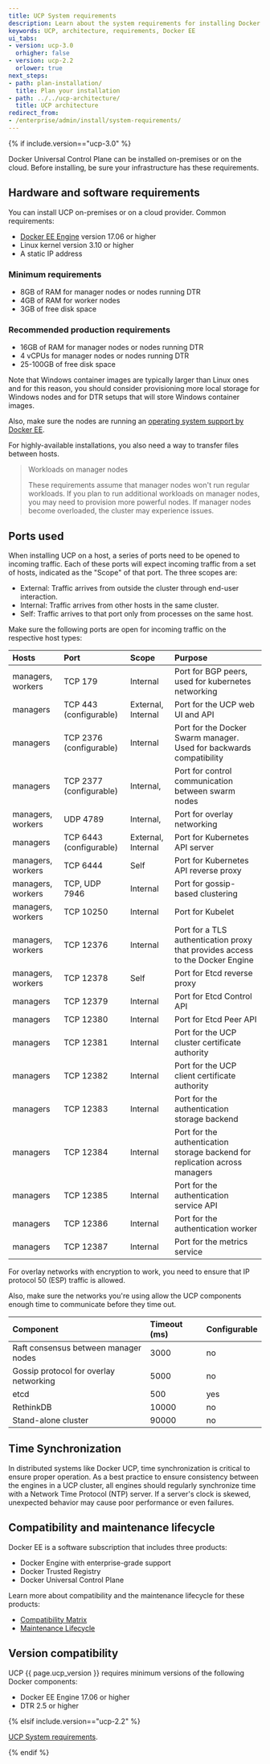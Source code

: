 ```yaml
---
title: UCP System requirements
description: Learn about the system requirements for installing Docker Universal Control Plane.
keywords: UCP, architecture, requirements, Docker EE
ui_tabs:
- version: ucp-3.0
  orhigher: false
- version: ucp-2.2
  orlower: true
next_steps:
- path: plan-installation/
  title: Plan your installation
- path: ../../ucp-architecture/
  title: UCP architecture
redirect_from:
- /enterprise/admin/install/system-requirements/
---
```


{% if include.version=="ucp-3.0" %}

Docker Universal Control Plane can be installed on-premises or on the cloud.
Before installing, be sure your infrastructure has these requirements.

## Hardware and software requirements

You can install UCP on-premises or on a cloud provider. Common requirements:

* [Docker EE Engine](/engine/installation/index.md) version 17.06 or higher
* Linux kernel version 3.10 or higher
* A static IP address

### Minimum requirements

* 8GB of RAM for manager nodes or nodes running DTR
* 4GB of RAM for worker nodes
* 3GB of free disk space

### Recommended production requirements

 * 16GB of RAM for manager nodes or nodes running DTR
 * 4 vCPUs for manager nodes or nodes running DTR
 * 25-100GB of free disk space
 
Note that Windows container images are typically larger than Linux ones and for
this reason, you should consider provisioning more local storage for Windows
nodes and for DTR setups that will store Windows container images.

Also, make sure the nodes are running an [operating system support by Docker EE](https://success.docker.com/Policies/Compatibility_Matrix).

For highly-available installations, you also need a way to transfer files
between hosts.

> Workloads on manager nodes
>
> These requirements assume that manager nodes won't run regular workloads.
> If you plan to run additional workloads on manager nodes, you may need to
> provision more powerful nodes. If manager nodes become overloaded, the
> cluster may experience issues.

## Ports used

When installing UCP on a host, a series of ports need to be opened to incoming
traffic. Each of these ports will expect incoming traffic from a set of hosts,
indicated as the "Scope" of that port. The three scopes are:
- External: Traffic arrives from outside the cluster through end-user
  interaction.
- Internal: Traffic arrives from other hosts in the same cluster.
- Self: Traffic arrives to that port only from processes on the same host.

Make sure the following ports are open for incoming traffic on the respective
host types:

|       Hosts       |          Port           |          Scope          |                                      Purpose                                      |
| :---------------- | :---------------------- | :---------------------- | :-------------------------------------------------------------------------------- |
| managers, workers | TCP 179                 | Internal                | Port for BGP peers, used for kubernetes networking                                |
| managers          | TCP 443  (configurable) | External, Internal      | Port for the UCP web UI and API                                                   |
| managers          | TCP 2376 (configurable) | Internal                | Port for the Docker Swarm manager. Used for backwards compatibility               |
| managers          | TCP 2377 (configurable) | Internal,               | Port for control communication between swarm nodes                                |
| managers, workers | UDP 4789                | Internal,               | Port for overlay networking                                                       |
| managers          | TCP 6443 (configurable) | External, Internal      | Port for Kubernetes API server                                                    |
| managers, workers | TCP 6444                | Self                    | Port for Kubernetes API reverse proxy                                             |
| managers, workers | TCP, UDP 7946           | Internal                | Port for gossip-based clustering                                                  |
| managers, workers | TCP 10250               | Internal                | Port for Kubelet                                                                  |
| managers, workers | TCP 12376               | Internal                | Port for a TLS authentication proxy that provides access to the Docker Engine     |
| managers, workers | TCP 12378               | Self                    | Port for Etcd reverse proxy                                                       |
| managers          | TCP 12379               | Internal                | Port for Etcd Control API															|
| managers          | TCP 12380               | Internal                | Port for Etcd Peer API                                                            |
| managers          | TCP 12381               | Internal                | Port for the UCP cluster certificate authority                                    |
| managers          | TCP 12382               | Internal                | Port for the UCP client certificate authority                                     |
| managers          | TCP 12383               | Internal                | Port for the authentication storage backend                                       |
| managers          | TCP 12384               | Internal                | Port for the authentication storage backend for replication across managers       |
| managers          | TCP 12385               | Internal                | Port for the authentication service API                                           |
| managers          | TCP 12386               | Internal                | Port for the authentication worker                                                |
| managers          | TCP 12387               | Internal                | Port for the metrics service                                                      |

For overlay networks with encryption to work, you need to ensure that
IP protocol 50 (ESP) traffic is allowed.

Also, make sure the networks you're using allow the UCP components enough time
to communicate before they time out.

| Component                              | Timeout (ms) | Configurable |
|:---------------------------------------|:-------------|:-------------|
| Raft consensus between manager nodes   | 3000         | no           |
| Gossip protocol for overlay networking | 5000         | no           |
| etcd                                   | 500          | yes          |
| RethinkDB                              | 10000        | no           |
| Stand-alone cluster                    | 90000        | no           |

## Time Synchronization

In distributed systems like Docker UCP, time synchronization is critical
to ensure proper operation. As a best practice to ensure consistency between
the engines in a UCP cluster, all engines should regularly synchronize time
with a Network Time Protocol (NTP) server. If a server's clock is skewed,
unexpected behavior may cause poor performance or even failures.

## Compatibility and maintenance lifecycle

Docker EE is a software subscription that includes three products:

* Docker Engine with enterprise-grade support
* Docker Trusted Registry
* Docker Universal Control Plane

Learn more about compatibility and the maintenance lifecycle for these products:

- [Compatibility Matrix](https://success.docker.com/Policies/Compatibility_Matrix)
- [Maintenance Lifecycle](https://success.docker.com/Policies/Maintenance_Lifecycle)

## Version compatibility

UCP {{ page.ucp_version }} requires minimum versions of the following Docker components:

- Docker EE Engine 17.06 or higher
- DTR 2.5 or higher

{% elsif include.version=="ucp-2.2" %}

[UCP System requirements](/datacenter/ucp/2.2/guides/admin/install/system-requirements.md).

{% endif %}



